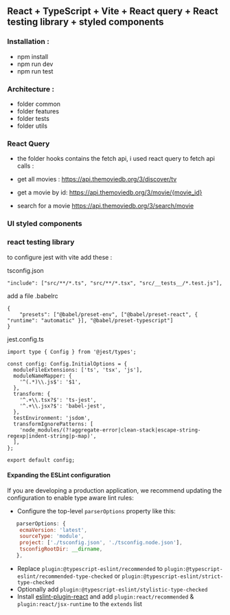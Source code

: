 ## React + TypeScript + Vite + React query + React testing library + styled components

### Installation : 
- npm install
- npm run dev
- npm run test

### Architecture : 

- folder common
- folder features
- folder tests
- folder utils

### React Query 

- the folder hooks contains the fetch api, i used react query to fetch api calls :

- get all movies : https://api.themoviedb.org/3/discover/tv
- get a movie by id: https://api.themoviedb.org/3/movie/{movie_id}
- search for a movie https://api.themoviedb.org/3/search/movie

### UI styled components

### react testing library

to configure jest with vite add these : 

tsconfig.json
```
"include": ["src/**/*.ts", "src/**/*.tsx", "src/__tests__/*.test.js"],
```

add a file .babelrc 
```
{
    "presets": ["@babel/preset-env", ["@babel/preset-react", { "runtime": "automatic" }], "@babel/preset-typescript"]
}
```

jest.config.ts
```
import type { Config } from '@jest/types';

const config: Config.InitialOptions = {
  moduleFileExtensions: ['ts', 'tsx', 'js'],
  moduleNameMapper: {
    '^(.*)\\.js$': '$1',
  },
  transform: {
    '^.+\\.tsx?$': 'ts-jest',
    '^.+\\.jsx?$': 'babel-jest',
  },
  testEnvironment: 'jsdom',
  transformIgnorePatterns: [
    'node_modules/(?!aggregate-error|clean-stack|escape-string-regexp|indent-string|p-map)',
  ],
};

export default config;
```
#### Expanding the ESLint configuration

If you are developing a production application, we recommend updating the configuration to enable type aware lint rules:

- Configure the top-level `parserOptions` property like this:

```js
   parserOptions: {
    ecmaVersion: 'latest',
    sourceType: 'module',
    project: ['./tsconfig.json', './tsconfig.node.json'],
    tsconfigRootDir: __dirname,
   },
```

- Replace `plugin:@typescript-eslint/recommended` to `plugin:@typescript-eslint/recommended-type-checked` or `plugin:@typescript-eslint/strict-type-checked`
- Optionally add `plugin:@typescript-eslint/stylistic-type-checked`
- Install [eslint-plugin-react](https://github.com/jsx-eslint/eslint-plugin-react) and add `plugin:react/recommended` & `plugin:react/jsx-runtime` to the `extends` list
